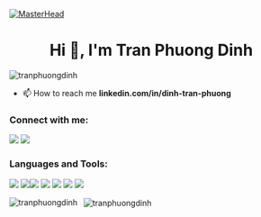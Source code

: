 
[![MasterHead](https://tranphuongdinh.github.io/dinhtran/images/cover.webp)](https://tranphuongdinh.github.io/dinhtran/)

<h1  align="center">Hi 👋, I'm Tran Phuong Dinh</h1>

<p  align="left"> <img  src="https://komarev.com/ghpvc/?username=tranphuongdinh&label=Profile%20views&color=129e00&style=plastic"  alt="tranphuongdinh" /> </p>  

- 📫 How to reach me **linkedin.com/in/dinh-tran-phuong**

<a href="https://icons8.com/icon/118501/facebook"></a>
<h3  align="left">Connect with me:</h3>
<p align="left"><a  href="https://www.facebook.com/tranphuongdinh.206/"  target="blank"><img src="https://img.icons8.com/nolan/64/facebook-new.png"/></a>&nbsp;<a  href="https://www.youtube.com/@tranphuongdinh.206"  target="blank"><img src="https://img.icons8.com/nolan/64/youtube-play.png"/></a>
</p>

<h3 align="left">Languages and Tools:</h3>

<p align="left"> <img src="https://img.icons8.com/color/48/000000/c-plus-plus-logo.png"/>
<img src="https://img.icons8.com/color/48/000000/html-5--v1.png"/><img src="https://img.icons8.com/color/48/000000/css3.png"/>
<img src="https://img.icons8.com/color/48/000000/javascript--v1.png"/>
<img src="https://img.icons8.com/color/48/000000/gitlab.png"/>
<img src="https://img.icons8.com/external-tal-revivo-color-tal-revivo/48/000000/external-react-a-javascript-library-for-building-user-interfaces-logo-color-tal-revivo.png"/>
<img src="https://img.icons8.com/external-tal-revivo-shadow-tal-revivo/48/000000/external-angular-a-typescript-based-open-source-web-application-framework-logo-shadow-tal-revivo.png"/>
</p>

<p>

<img align="left" src="https://github-readme-stats.vercel.app/api/top-langs?username=tranphuongdinh&show_icons=true&locale=en&layout=compact"  alt="tranphuongdinh" />

</p>

<p>&nbsp;
<img  align="center"  src="https://github-readme-stats.vercel.app/api?username=tranphuongdinh&show_icons=true&locale=en"  alt="tranphuongdinh" /></p>
